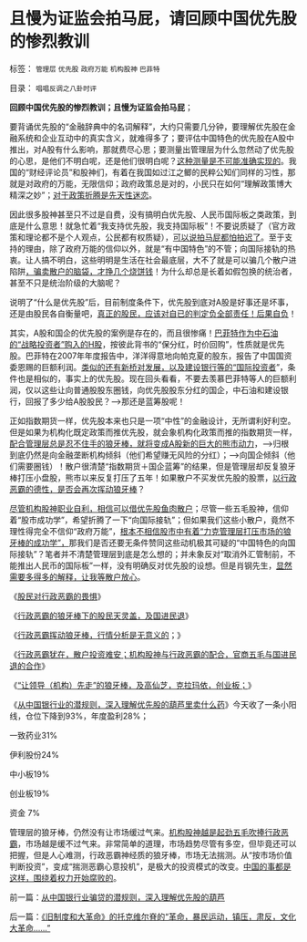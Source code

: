 # 且慢为证监会拍马屁，请回顾中国优先股的惨烈教训

标签： `管理层` `优先股` `政府万能` `机构股神` `巴菲特` 

目录： `唱唱反调之八卦时评`

**回顾中国优先股的惨烈教训；且慢为证监会拍马屁**；

要背诵优先股的“金融辞典中的名词解释”，大约只需要几分钟，要理解优先股在金融系统和企业互动中的真实含义，就难得多了；要评估中国特色的优先股在A股中推出，对A股有什么影响，那就费尽心思；要测量出管理层为什么忽然动了优先股的心思，是他们不明白呢，还是他们很明白呢？[这种测量是不可能准确实现的](../../../2013/5/2/数学可以模拟“不可测”，但不能预测“人权利益”.md)。我国的“财经评论员”和股神们，有着在我国如过江之鲫的民粹公知们同样的习性，那就是对政府的万能，无限信仰；政府政策总是对的，小民只在如何“理解政策博大精深之妙”；[对于政策折腾是先天性迷恋](../../../2012/5/7/证监会可以“挽国企将倾之大厦”吗？.md)。

因此很多股神甚至只不过是自费，没有搞明白优先股、人民币国际板之类政策，到底是什么意思！就急忙着“我支持优先股，我支持国际板”！不要说质疑了（官方政策和理论都不是个人观点，公民都有权质疑），[可以说拍马屁都怕拍迟了](../../../2011/6/29/忠告五毛型股民不要拉皮条.md)。至于支持的理由，除了政府万能的信仰以外，就是“有中国特色”的不管；向国际接轨的热衷。让人搞不明白，这些明明是生活在社会最底层，大不了就是可以骗几个散户进陷阱[，骗卖散户的脑袋，才挣几个烧饼钱](../../../2012/7/19/很多公众仍然欣赏股神和公害的“良心”.md)！为什么却总是长着如假包换的统治者，甚至不只是统治阶级的大脑呢？

说明了“什么是优先股”后，目前制度条件下，优先股到底对A股是好事还是坏事，还是由股民各自衡量吧，[真正的股民，应该对自已的判定负全部责任！后果自负](../../../2010/10/10/个人主义心证允许创造性体验：意淫合法！.md)！

其实，A股和国企的优先股的案例是存在的，而且很惨痛！[巴菲特作为中石油的“战略投资者”购入的H股](../../../2011/9/2/巴菲特主营高利贷,已经十年了!.md)，按彼此背书的“保分红，时价回购”，性质就是优先股。巴菲特在2007年年度报告中，洋洋得意地向帕克夏的股东，报告了中国国资委恩赐的巨额利润。[类似的还有新桥对发展，以及建设银行等的“国际投资者](../../../2007/9/2/外资饕餮国有银行改制疯赚10000亿.md)”，条件也是相似的，事实上的优先股。现在回头看看，不要去羡慕巴菲特等人的巨额利润，仅以这些让向普通股股东圈钱，向优先股股东分红的国企，中石油和建设银行，回报了多少给A股股民？——>那还是蓝筹股呢！

正如指数期货一样，优先股本来也只是一项“中性”的金融设计，无所谓利好利空。但是如果为机构化既定政策而推优先股，就会象机构化政策而推的指数期货一样，[配合管理层总是忍不住手的狼牙棒，就将变成A股新的巨大的熊市动力](../../../2013/5/24/行政恶霸挥动狼牙棒，技术分析将毫无意义.md)，——>归根到底仍然是向金融垄断机构倾斜（他们希望赚无风险的分红）；——>向国企倾斜（他们需要圈钱）！散户很清楚“指数期货＋国企蓝筹”的结果，但是管理层却反复狼牙棒打压小盘股，熊市以来反复打压了五年！如果散户不买发优先股的股票，[以行政恶霸的德性，是否会再次挥动狼牙棒](../../../2013/5/29/“让领导（机构）先走”的狼牙棒，高仙芝，克拉玛依，创业板；.md)？

[尽管机构股神职业自利，相信可以借优先股鱼肉散户](../../../2012/1/10/股民自已不反对股市谷物法，无人会替股民反对.md)；尽管一些五毛股神，信仰着“股市成功学”，希望折腾了一下“向国际接轨”；但如果我们这些小散户，竟然不理性得完全不信仰“政府万能”，[根本不相信股市中有着“力克管理层打压市场的狼牙棒的成功学”，](../../../2011/12/16/在毒气室里夸耀屏气功夫的资深股神.md)那我们是否还要无条件赞同这些动机极其可疑的“中国特色的向国际接轨”？笔者并不清楚管理层到底是怎么想的；并未象反对“取消外汇管制前，不能推出人民币的国际板”一样，没有明确反对优先股的设想。但是肖钢先生，[显然需要多得多的解释，让我等散户放心](../../../2013/5/28/行政恶霸犹在，散户投资难安.md)。

《[股民对行政恶霸的畏惧](../../../2013/5/22/股民对行政恶霸的畏惧.md)》

《[行政恶霸的狼牙棒下的股民天灵盖，及国进民退](../../../2013/5/23/行政恶霸的狼牙棒下的股民天灵盖，及国进民退.md)》

《[行政恶霸挥动狼牙棒，行情分析是无意义的](../../../2013/5/24/行政恶霸挥动狼牙棒，技术分析将毫无意义.md)；》

《[行政恶霸犹在，散户投资难安；机构股神与行政恶霸的配合，官商五毛与国进民退的合作](../../../2013/5/28/行政恶霸犹在，散户投资难安.md)》

《[“让领导（机构）先走”的狼牙棒，及高仙芝，克拉玛依，创业板；](../../../2013/5/29/“让领导（机构）先走”的狼牙棒，高仙芝，克拉玛依，创业板；.md)》

《[从中国银行业的潜规则，深入理解优先股的葫芦里卖什么药](../../../2013/5/30/从中国银行业骗贷的潜规则，深入理解优先股的葫芦.md)》今天收了一条小阳线，仓位下降到93%，年度盈利28%；

一致药业31%

伊利股份24%

中小板19%

创业板19%

资金 7%

管理层的狼牙棒，仍然没有让市场缓过气来。[机构股神越是起劲五毛吹捧行政恶霸](../../../2013/5/23/行政恶霸的狼牙棒下的股民天灵盖，及国进民退.md)，市场越是缓不过气来。非常简单的道理，市场趋势尽管有多空，但毕竟还可以把握，但是人心难测，行政恶霸神经质的狼牙棒，市场无法揣测。从“按市场价值判断投资”，变成“揣测恶霸心意投机”，是极大的投资模式的改变。[中国的事都是这样，围绕着权力开始腐败的](../../../2013/5/27/潜规则，中国特色，以及国际接轨的常识.md)。



前一篇：[从中国银行业骗贷的潜规则，深入理解优先股的葫芦](../../../2013/5/30/从中国银行业骗贷的潜规则，深入理解优先股的葫芦.md)

后一篇：[《旧制度和大革命》的托克维尔脊的“革命，暴民运动，镇压，肃反，文化大革命……”](../../../2013/5/31/《旧制度和大革命》的托克维尔脊的“革命，暴民运动，镇压，肃反，文化大革命……”.md)